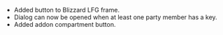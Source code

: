 - Added button to Blizzard LFG frame.
- Dialog can now be opened when at least one party member has a key.
- Added addon compartment button.